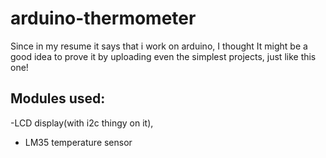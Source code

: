 # arduino-thermometer


Since in my resume it says that i work on arduino, I thought It might be a good idea to prove it by uploading even the simplest projects, just like this one!

## Modules used: 
-LCD display(with i2c thingy on it), 
- LM35 temperature sensor

